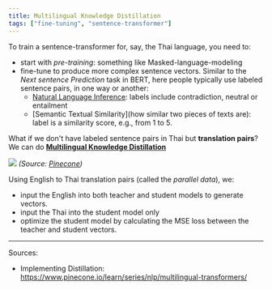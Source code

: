 ```yaml
---
title: Multilingual Knowledge Distillation
tags: ["fine-tuning", "sentence-transformer"]
---
```


To train a sentence-transformer for, say, the Thai language, you need to:
- start with *pre-training*: something like Masked-language-modeling
- fine-tune to produce more complex sentence vectors. Similar to the *Next sentence Prediction* task in BERT, here people typically use labeled sentence pairs, in one way or another:
    - [Natural Language Inference](https://paperswithcode.com/task/natural-language-inference): labels include contradiction, neutral or entailment
    - [Semantic Textual Similarity](how similar two pieces of texts are): label is a similarity score, e.g., from 1 to 5. 

What if we don't have labeled sentence pairs in Thai but **translation pairs**? We can do [**Multilingual Knowledge Distillation**](https://arxiv.org/abs/2004.09813)

![](https://cdn.sanity.io/images/vr8gru94/production/8bf5491d704333a1678181c844041adf72bbe628-1920x840.png)
*(Source: [Pinecone](https://www.pinecone.io/learn/series/nlp/unsupervised-training-sentence-transformers/))*

Using English to Thai translation pairs (called the *parallel data*), we:
- input the English into both teacher and student models to generate vectors.
- input the Thai into the student model only
- optimize the student model by calculating the MSE loss between the teacher and student vectors.


---
Sources:
- Implementing Distillation: https://www.pinecone.io/learn/series/nlp/multilingual-transformers/

